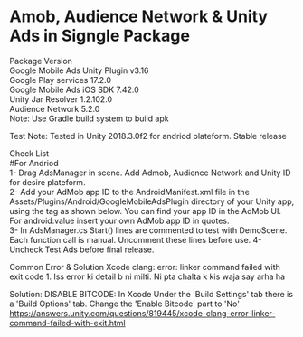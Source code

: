 # Amob, Audience Network & Unity Ads in Signgle Package

Package Version\
Google Mobile Ads Unity Plugin v3.16\
Google Play services 17.2.0\
Google Mobile Ads iOS SDK 7.42.0\
Unity Jar Resolver 1.2.102.0\
Audience Network 5.2.0\
Note: Use Gradle build system to build apk

Test Note: Tested in Unity 2018.3.0f2 for andriod plateform. Stable release

Check List \
#For Andriod\
1- Drag AdsManager in scene. Add Admob, Audience Network and Unity ID for desire plateform.\
2- Add your AdMob app ID to the AndroidManifest.xml file in the Assets/Plugins/Android/GoogleMobileAdsPlugin directory of your Unity app, using the <meta-data> tag as shown below. You can find your app ID in the AdMob UI. For android:value insert your own AdMob app ID in quotes.\
3- In AdsManager.cs Start() lines are commented to test with DemoScene. Each function call is manual. Uncomment these lines before use.
4- Uncheck Test Ads before final release.
  
  
 Common Error & Solution Xcode
  clang: error: linker command failed with exit code 1.
  Iss error ki detail b ni milti. Ni pta chalta k kis waja say arha ha
  
  Solution: DISABLE BITCODE:
  In Xcode Under the 'Build Settings' tab there is a 'Build Options' tab. Change the 'Enable Bitcode' part to 'No'
  https://answers.unity.com/questions/819445/xcode-clang-error-linker-command-failed-with-exit.html
  
  
